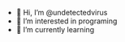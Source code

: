 - 👋 Hi, I’m @undetectedvirus
- 👀 I’m interested in programing 
- 🌱 I’m currently learning 

<!---
undetectedvirus/undetectedvirus is a ✨ special ✨ repository because its `README.md` (this file) appears on your GitHub profile.
You can click the Preview link to take a look at your changes.
--->
